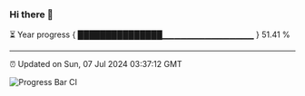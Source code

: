 ### Hi there 👋

⏳ Year progress { ███████████████▁▁▁▁▁▁▁▁▁▁▁▁▁▁▁ } 51.41 %

---

⏰ Updated on Sun, 07 Jul 2024 03:37:12 GMT

![Progress Bar CI](https://github.com/IshwaranRudhara/GIT-ACTION/workflows/Progress%20Bar%20CI/badge.svg)
